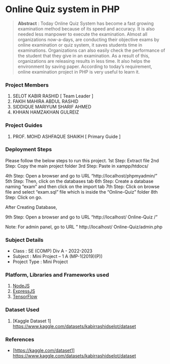 # Online Quiz system in PHP

> **Abstract** : Today Online Quiz System has become a fast growing examination method because of its speed and accuracy. It is also needed less manpower to execute the examination. Almost all organizations now-a-days, are conducting their objective exams by online examination or quiz system, it saves students time in examinations. Organizations can also easily check the performance of the student that they give in an examination. As a result of this, organizations are releasing results in less time. It also helps the environment by saving paper. According to today’s requirement, online examination project in PHP is very useful to learn it.

### Project Members
1. SELOT KABIR RASHID  [ Team Leader ] 
2. FAKIH MAHIRA ABDUL RASHID 
3. SIDDIQUE MARIYUM SHARIF AHMED 
4. KHHAN HAMZAKHAN GULREIZ 

### Project Guides
1. PROF. MOHD ASHFAQUE SHAIKH  [ Primary Guide ] 

### Deployment Steps
Please follow the below steps to run this project.
1st Step: Extract file
2nd Step: Copy the main project folder
3rd Step: Paste in xampp/htdocs/

4th Step: Open a browser and go to URL “http://localhost/phpmyadmin/”
5th Step: Then, click on the databases tab
6th Step: Create a database naming “exam” and then click on the import tab
7th Step: Click on browse file and select “exam.sql” file which is inside the “Online-Quiz” folder
8th Step: Click on go.

After Creating Database,

9th Step: Open a browser and go to URL “http://localhost/ Online-Quiz /”

Note: For admin panel, go to URL ” http://localhost/ Online-Quiz/admin.php

### Subject Details
- Class : SE (COMP) Div A - 2022-2023
- Subject : Mini Project – 1 A  (MP-1(2019)(P))
- Project Type : Mini Project

### Platform, Libraries and Frameworks used
1. [NodeJS](https://nodejs.org)
2. [ExpressJS](https://expressjs.org)
3. [TensorFlow](https://tensorflowjs.com)

### Dataset Used
1. [Kaggle Dataset 1] https://www.kaggle.com/datasets/kabirrashidselot/dataset


### References
- [https://kaggle.com/dataset1] https://www.kaggle.com/datasets/kabirrashidselot/dataset
